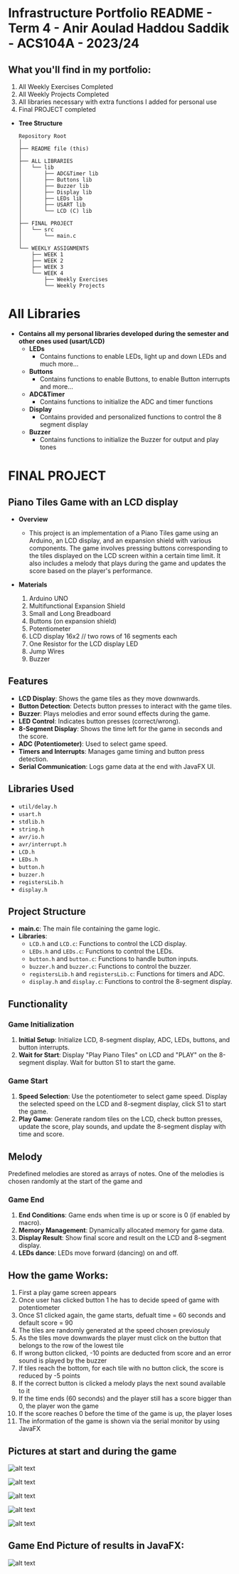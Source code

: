 # Infrastructure Portfolio README - Term 4 - Anir Aoulad Haddou Saddik - ACS104A - 2023/24

## What you'll find in my portfolio:

1. All Weekly Exercises Completed
2. All Weekly Projects Completed
3. All libraries necessary with extra functions I added for personal use
4. Final PROJECT completed

- **Tree Structure**

    ```
    Repository Root
    │
    ├── README file (this)
    │
    ├── ALL LIBRARIES
    │   └── lib
    │       ├── ADC&Timer lib
    │       ├── Buttons lib
    │       ├── Buzzer lib
    │       ├── Display lib
    │       ├── LEDs lib
    │       ├── USART lib
    │       └── LCD (C) lib
    │
    ├── FINAL PROJECT
    │   └── src
    │       └── main.c
    │
    └── WEEKLY ASSIGNMENTS
        ├── WEEK 1
        ├── WEEK 2
        ├── WEEK 3
        └── WEEK 4
            ├── Weekly Exercises
            └── Weekly Projects
    ```


# All Libraries
- **Contains all my personal libraries developed during the semester and other ones used (usart/LCD)**
  - **LEDs**
    - Contains functions to enable LEDs, light up and down LEDs and much more...
  - **Buttons**
    - Contains functions to enable Buttons, to enable Button interrupts and more...
  - **ADC&Timer**
    - Contains functions to initialize the ADC and timer functions
  - **Display**
    - Contains provided and personalized functions to control the 8 segment display
  - **Buzzer**
    - Contains functions to initialize the Buzzer for output and play tones



# FINAL PROJECT
## Piano Tiles Game with an LCD display

- **Overview**
  - This project is an implementation of a Piano Tiles game using an Arduino, an LCD display, and an expansion shield with various components. The game involves pressing buttons corresponding to the tiles displayed on the LCD screen within a certain time limit. It also includes a melody that plays during the game and updates the score based on the player's performance.

- **Materials**
  1. Arduino UNO
  2. Multifunctional Expansion Shield
  3. Small and Long Breadboard
  4. Buttons (on expansion shield)
  5. Potentiometer
  6. LCD display 16x2 // two rows of 16 segments each
  7. One Resistor for the LCD display LED
  9. Jump Wires
  10. Buzzer


## Features

- **LCD Display**: Shows the game tiles as they move downwards.
- **Button Detection**: Detects button presses to interact with the game tiles.
- **Buzzer**: Plays melodies and error sound effects during the game.
- **LED Control**: Indicates button presses (correct/wrong).
- **8-Segment Display**: Shows the time left for the game in seconds and the score.
- **ADC (Potentiometer)**: Used to select game speed.
- **Timers and Interrupts**: Manages game timing and button press detection.
- **Serial Communication**: Logs game data at the end with JavaFX UI.


## Libraries Used

- `util/delay.h`
- `usart.h`
- `stdlib.h`
- `string.h`
- `avr/io.h`
- `avr/interrupt.h`
- `LCD.h`
- `LEDs.h`
- `button.h`
- `buzzer.h`
- `registersLib.h`
- `display.h`

## Project Structure

- **main.c**: The main file containing the game logic.
- **Libraries**:
  - `LCD.h` and `LCD.c`: Functions to control the LCD display.
  - `LEDs.h` and `LEDs.c`: Functions to control the LEDs.
  - `button.h` and `button.c`: Functions to handle button inputs.
  - `buzzer.h` and `buzzer.c`: Functions to control the buzzer.
  - `registersLib.h` and `registersLib.c`: Functions for timers and ADC.
  - `display.h` and `display.c`: Functions to control the 8-segment display.

## Functionality

### Game Initialization

1. **Initial Setup**: Initialize LCD, 8-segment display, ADC, LEDs, buttons, and button interrupts.
2. **Wait for Start**: Display "Play Piano Tiles" on LCD and "PLAY" on the 8-segment display. Wait for button S1 to start the game.

### Game Start

1. **Speed Selection**: Use the potentiometer to select game speed. Display the selected speed on the LCD and 8-segment display, click S1 to start the game.
2. **Play Game**: Generate random tiles on the LCD, check button presses, update the score, play sounds, and update the 8-segment display with time and score.

## Melody

Predefined melodies are stored as arrays of notes. One of the melodies is chosen randomly at the start of the game and 


### Game End

1. **End Conditions**: Game ends when time is up or score is 0 (if enabled by macro).
2. **Memory Management**: Dynamically allocated memory for game data.
3. **Display Result**: Show final score and result on the LCD and 8-segment display.
4. **LEDs dance**: LEDs move forward (dancing) on and off.



## How the game Works:
1. First a play game screen appears
2. Once user has clicked button 1 he has to decide speed of game with potentiometer
3. Once S1 clicked again, the game starts, defualt time = 60 seconds and default score = 90
4. The tiles are randomly generated at the speed chosen previosuly
5. As the tiles move downwards the player must click on the button that belongs to the row of the lowest tile
6. If wrong button clicked, -10 points are deducted from score and an error sound is played by the buzzer
7. If tiles reach the bottom, for each tile with no button click, the score is reduced by -5 points
8. If the correct  button is clicked a melody plays the next sound available to it
9. If the time ends (60 seconds) and the player still has a score bigger than 0, the player won the game
10. If the score reaches 0 before the time of the game is up, the player loses
11. The information of the game is shown via the serial monitor by using JavaFX


## Pictures at start and during the game
![alt text](<WhatsApp Image 2024-06-06 at 23.45.22.jpeg>)

![alt text](<WhatsApp Image 2024-06-06 at 23.45.23.jpeg>)

![alt text](<WhatsApp Image 2024-06-06 at 23.45.24.jpeg>)

![alt text](<WhatsApp Image 2024-06-06 at 23.45.25.jpeg>)

![alt text](<WhatsApp Image 2024-06-06 at 23.45.26.jpeg>)



## Game End Picture of results in JavaFX:
![alt text](<Screenshot from 2024-06-06 21-02-32.png>)






